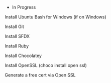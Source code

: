 - In Progress

Install Ubuntu Bash for Windows (if on Windows)

Install Git

Install SFDX

Install Ruby

Install Chocolatey

Install OpenSSL (choco install open ssl)

Generate a free cert via Open SSL